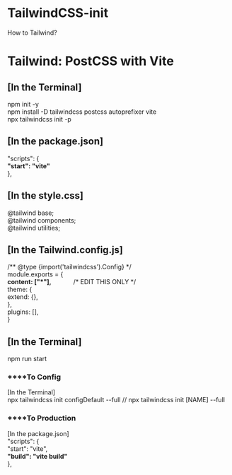 # TailwindCSS-init
How to Tailwind?

# Tailwind: PostCSS with Vite
## [In the Terminal]
npm init -y <br>
npm install -D tailwindcss postcss autoprefixer vite <br>
npx tailwindcss init -p <br>

## [In the package.json]
"scripts": { <br>
    <b>"start": "vite"</b> <br>
  }, <br>

## [In the style.css]
@tailwind base; <br>
@tailwind components; <br>
@tailwind utilities; <br>

## [In the Tailwind.config.js]
/** @type {import('tailwindcss').Config} */  <br>
module.exports = { <br>
  **content: ["\*"],**   &emsp;&emsp;&emsp; /\* EDIT THIS ONLY */ <br>
  theme: {  <br>
    extend: {}, <br>
  }, <br>
  plugins: [], <br>
} <br>

## [In the Terminal] <br>
npm run start <br>

### ****To Config
[In the Terminal] <br>
npx tailwindcss init configDefault --full      	// npx tailwindcss init [NAME] --full <br>

### ****To Production 
[In the package.json] <br>
"scripts": { <br>
    "start": "vite", <br>
    **"build": "vite build"** <br>
  }, <br>

